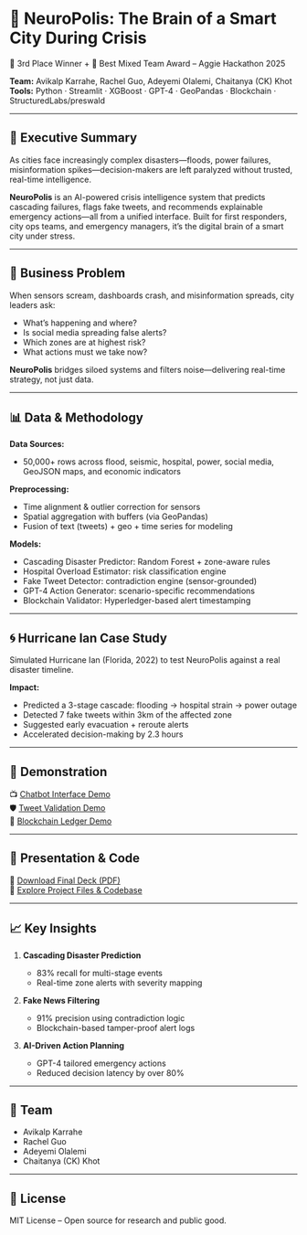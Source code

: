 
# 🌆 NeuroPolis: The Brain of a Smart City During Crisis
🥉 3rd Place Winner + 🧬 Best Mixed Team Award – Aggie Hackathon 2025

**Team:** Avikalp Karrahe, Rachel Guo, Adeyemi Olalemi, Chaitanya (CK) Khot  
**Tools:** Python · Streamlit · XGBoost · GPT-4 · GeoPandas · Blockchain · StructuredLabs/preswald

---

## 🧠 Executive Summary

As cities face increasingly complex disasters—floods, power failures, misinformation spikes—decision-makers are left paralyzed without trusted, real-time intelligence.

**NeuroPolis** is an AI-powered crisis intelligence system that predicts cascading failures, flags fake tweets, and recommends explainable emergency actions—all from a unified interface. Built for first responders, city ops teams, and emergency managers, it’s the digital brain of a smart city under stress.

---

## 🚨 Business Problem

When sensors scream, dashboards crash, and misinformation spreads, city leaders ask:

- What’s happening and where?
- Is social media spreading false alerts?
- Which zones are at highest risk?
- What actions must we take now?

**NeuroPolis** bridges siloed systems and filters noise—delivering real-time strategy, not just data.

---

## 📊 Data & Methodology

**Data Sources:**

- 50,000+ rows across flood, seismic, hospital, power, social media, GeoJSON maps, and economic indicators

**Preprocessing:**

- Time alignment & outlier correction for sensors
- Spatial aggregation with buffers (via GeoPandas)
- Fusion of text (tweets) + geo + time series for modeling

**Models:**

- Cascading Disaster Predictor: Random Forest + zone-aware rules
- Hospital Overload Estimator: risk classification engine
- Fake Tweet Detector: contradiction engine (sensor-grounded)
- GPT-4 Action Generator: scenario-specific recommendations
- Blockchain Validator: Hyperledger-based alert timestamping

---

## 🌀 Hurricane Ian Case Study

Simulated Hurricane Ian (Florida, 2022) to test NeuroPolis against a real disaster timeline.

**Impact:**
- Predicted a 3-stage cascade: flooding → hospital strain → power outage
- Detected 7 fake tweets within 3km of the affected zone
- Suggested early evacuation + reroute alerts
- Accelerated decision-making by 2.3 hours

---

## 🎥 Demonstration

📺 [Chatbot Interface Demo](Demo/Chatbot.mp4)  
🛡️ [Tweet Validation Demo](Demo/Tweet%20Validation.mp4)  
🔗 [Blockchain Ledger Demo](Demo/Trust_Ledger_prototype.mp4)

---

## 📄 Presentation & Code

📂 [Download Final Deck (PDF)](Docs/Data%20Farmers%20-%20Neuropolis%20AggieHacks25.pdf)  
📁 [Explore Project Files & Codebase](../../tree/main)

---

## 📈 Key Insights

1. **Cascading Disaster Prediction**
   - 83% recall for multi-stage events
   - Real-time zone alerts with severity mapping

2. **Fake News Filtering**
   - 91% precision using contradiction logic
   - Blockchain-based tamper-proof alert logs

3. **AI-Driven Action Planning**
   - GPT-4 tailored emergency actions
   - Reduced decision latency by over 80%

---

## 👥 Team

- Avikalp Karrahe  
- Rachel Guo  
- Adeyemi Olalemi  
- Chaitanya (CK) Khot

---

## 📜 License

MIT License – Open source for research and public good.
